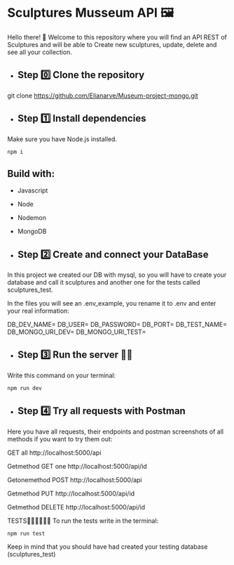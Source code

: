 # Sculptures Musseum API 🖼️

Hello there! 🤗 Welcome to this repository where you will find an API REST of Sculptures and will be able to Create new sculptures, update, delete and see all your collection.

- ## Step 0️⃣ Clone the repository

git clone https://github.com/Elianarve/Museum-project-mongo.git

- ## Step 1️⃣ Install dependencies
Make sure you have Node.js installed. 
```bash
npm i
```

## Build with: 
- Javascript
- Node
- Nodemon
- MongoDB


- ## Step 2️⃣ Create and connect your DataBase

In this project we created our DB with mysql, so you will have to create your database and call it sculptures and another one for the tests called sculptures_test.

In the files you will see an .env_example, you rename it to .env and enter your real information:

DB_DEV_NAME=
DB_USER=
DB_PASSWORD=
DB_PORT=
DB_TEST_NAME=
DB_MONGO_URI_DEV=
DB_MONGO_URI_TEST=

- ## Step 3️⃣ Run the server 🚀🚀
Write this command on your terminal:

```bash
npm run dev
```

- ## Step 4️⃣ Try all requests with Postman

Here you have all requests, their endpoints and postman screenshots of all methods if you want to try them out:

GET all http://localhost:5000/api 

Getmethod GET one http://localhost:5000/api/id

Getonemethod POST http://localhost:5000/api
 
Getmethod PUT http://localhost:5000/api/id

Getmethod DELETE http://localhost:5000/api/id

TESTS👨🏼‍🔬👩🏼‍🔬
To run the tests write in the terminal:

```bash
npm run test
```

Keep in mind that you should have had created your testing database (sculptures_test)
